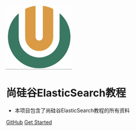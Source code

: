 <img width="180px" src="images/atguigu.png">

# 尚硅谷ElasticSearch教程 

- 本项目包含了尚硅谷ElasticSearch教程的所有资料

[GitHub](https://github.com/confucianzuoyuan/es-tutorial)
[Get Started](README.md)
